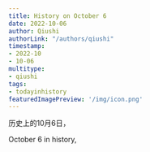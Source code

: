 ```yaml
---
title: History on October 6
date: 2022-10-06
author: Qiushi 
authorLink: "/authors/qiushi"
timestamp: 
- 2022-10
- 10-06
multitype: 
- qiushi
tags: 
- todayinhistory
featuredImagePreview: '/img/icon.png'
---
```









历史上的10月6日，

October 6 in history, 

<!--more-->

